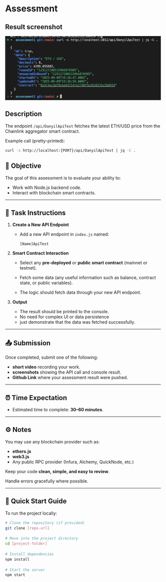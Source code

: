 # Assessment

## Result screenshot

![Result screenshot](resources/result_screenshot.png)

## Description

The endpoint `/api/DanyilApiTest` fetches the latest ETH/USD price from the Chainlink aggregator smart contract.

Example call (pretty-printed):

```bash
curl -s http://localhost:{PORT}/api/DanyilApiTest | jq -C .
```

## 📝 Objective

The goal of this assessment is to evaluate your ability to:

- Work with Node.js backend code.
- Interact with blockchain smart contracts.

---

## 📌 Task Instructions

1. **Create a New API Endpoint**

   - Add a new API endpoint in `index.js` named:

     ```
     [Name]ApiTest
     ```

2. **Smart Contract Interaction**

   - Select any **pre-deployed** or **public smart contract** (mainnet or testnet).
   
   - Fetch some data (any useful information such as balance, contract state, or public variables).
   
   - The logic should fetch data through your new API endpoint.


3. **Output**

   - The result should be printed to the console.
   - No need for complex UI or data persistence 
   - just demonstrate that the data was fetched successfully.

---

## 📤 Submission

Once completed, submit one of the following:

- **short video** recording your work.
- **screenshots** showing the API call and console result.
- **Github Link** where your assessment result were pushed.

---

## ⏰ Time Expectation

- Estimated time to complete: **30–60 minutes**.

---

## ⚙️ Notes

You may use any blockchain provider such as:

  - **ethers.js**
  - **web3.js**
  - Any public RPC provider (Infura, Alchemy, QuickNode, etc.)
  
Keep your code **clean, simple, and easy to review**.

Handle errors gracefully where possible.

---
## 🚀 Quick Start Guide

To run the project locally:

```bash
# Clone the repository (if provided)
git clone [repo-url]

# Move into the project directory
cd [project-folder]

# Install dependencies
npm install

# Start the server
npm start